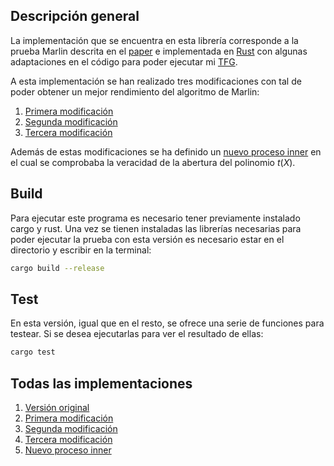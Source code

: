 ## Descripción general
La implementación que se encuentra en esta librería corresponde a la prueba Marlin descrita en el [paper](https://ia.cr/2019/1047.pdf) e implementada en [Rust](https://github.com/arkworks-rs/marlin) con algunas adaptaciones en el código para poder ejecutar mi [TFG](https://github.com/SaraSorianoRossa/TFG).

A esta implementación se han realizado tres modificaciones con tal de poder obtener un mejor rendimiento del algoritmo de Marlin:
1. [Primera modificación](https://github.com/SaraSorianoRossa/Marlin-v2)
2. [Segunda modificación](https://github.com/SaraSorianoRossa/Marlin-v3)
3. [Tercera modificación](https://github.com/SaraSorianoRossa/Marlin-v4)

Además de estas modificaciones se ha definido un [nuevo proceso inner](https://github.com/SaraSorianoRossa/New-inner) en el cual se comprobaba la veracidad de la abertura del polinomio $t(X)$.

## Build
Para ejecutar este programa es necesario tener previamente instalado cargo y rust. Una vez se tienen instaladas las librerías necesarias para poder ejecutar la prueba con esta versión es necesario estar en el directorio y escribir en la terminal:
```sh
cargo build --release
```

## Test
En esta versión, igual que en el resto, se ofrece una serie de funciones para testear. Si se desea ejecutarlas para ver el resultado de ellas:
```sh
cargo test
```

## Todas las implementaciones
1. [Versión original](https://github.com/SaraSorianoRossa/Marlin-v1)
2. [Primera modificación](https://github.com/SaraSorianoRossa/Marlin-v2)
3. [Segunda modificación](https://github.com/SaraSorianoRossa/Marlin-v3)
4. [Tercera modificación](https://github.com/SaraSorianoRossa/Marlin-v4)
5. [Nuevo proceso inner](https://github.com/SaraSorianoRossa/New-inner)
